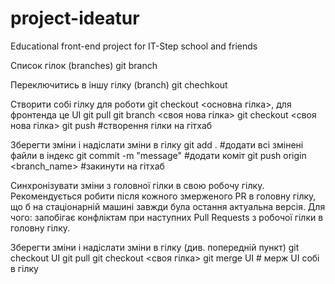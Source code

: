 # project-ideatur
Educational front-end project for IT-Step school and friends

Список гілок (branches)
git branch

Переключитись в іншу гілку (branch)
git chechkout <branchname>

Створити собі гілку для роботи
git checkout <основна гілка>, для фронтенда це UI
git pull
git branch <своя нова гілка>
git checkout <своя нова гілка>
git push #створення гілки на гітхаб

Зберегти зміни і надіслати зміни в гілку
git add . #додати всі змінені файли в індекс
git commit -m "message" #додати коміт
git push origin <branch_name> #закинути на гітхаб

Синхронізувати зміни з головної гілки в свою робочу гілку.
Рекомендується робити після кожного змерженого PR в головну гілку, що б на стаціонарній машині завжди була остання актуальна версія.
Для чого: запобігає конфліктам при наступних Pull Requests з робочої гілки в головну гілку.

Зберегти зміни і надіслати зміни в гілку (див. попередній пункт)
git checkout UI
git pull
git checkout <своя гілка>
git merge UI # мерж UI собі в гілку
